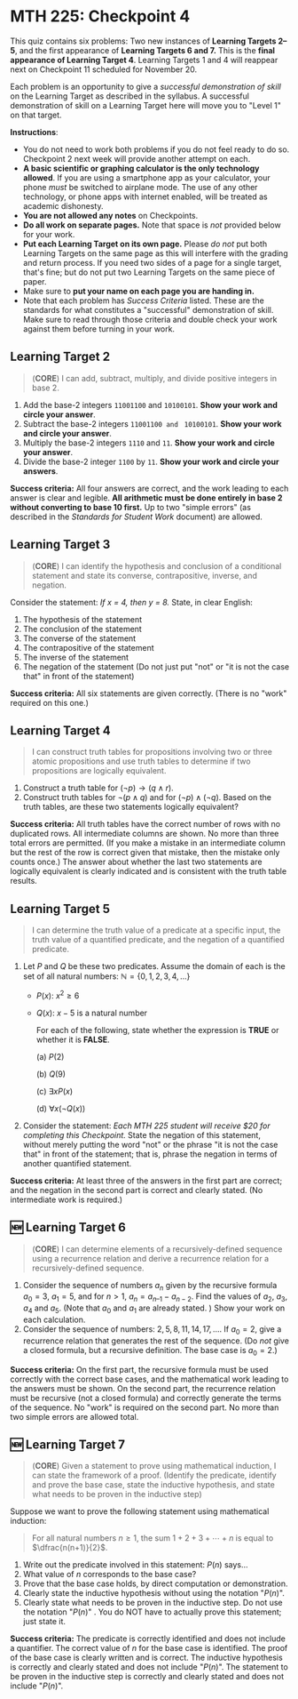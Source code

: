 # MTH 225: Checkpoint 4

This quiz contains six problems: Two new instances of **Learning Targets 2–5**, and the first appearance of **Learning Targets 6 and 7.** This is the **final appearance of Learning Target 4**. Learning Targets 1 and 4 will reappear next on Checkpoint 11 scheduled for November 20. 

Each problem is an opportunity to give a *successful demonstration of skill* on the Learning Target as described in the syllabus. A successful demonstration of skill on a Learning Target here will move you to "Level 1" on that target. 

**Instructions**: 

* You do not need to work both problems if you do not feel ready to do so. Checkpoint 2 next week will provide another attempt on each. 
* **A basic scientific or graphing calculator is the only technology allowed**. If you are using a smartphone app as your calculator, your phone *must* be switched to airplane mode. The use of any other technology, or phone apps with internet enabled, will be treated as academic dishonesty. 
* **You are not allowed any notes** on Checkpoints. 
* **Do all work on separate pages.** Note that space is *not* provided below for your work. 
* **Put each Learning Target on its own page.** Please *do not* put both Learning Targets on the same page as this will interfere with the grading and return process. If you need two sides of a page for a single target, that's fine; but do not put two Learning Targets on the same piece of paper. 
* Make sure to **put your name on each page you are handing in.**
* Note that each problem has *Success Criteria* listed. These are the standards for what constitutes a "successful" demonstration of skill. Make sure to read through those criteria and double check your work against them before turning in your work. 



## Learning Target 2

> (**CORE**) I can add, subtract, multiply, and divide positive integers in base 2. 



1. Add the base-2 integers `11001100` and `10100101`. **Show your work and circle your answer**. 
2. Subtract the base-2 integers `11001100 and ` `10100101`. **Show your work and circle your answer**. 
3. Multiply the base-2 integers `1110` and `11`. **Show your work and circle your answer**. 
4. Divide the base-2 integer `1100` by `11`. **Show your work and circle your answers**. 

**Success criteria:** All four answers are correct, and the work leading to each answer is clear and legible. **All arithmetic must be done entirely in base 2 without converting to base 10 first.** Up to two "simple errors" (as described in the *Standards for Student Work* document) are allowed. 



## Learning Target 3

> (**CORE**) I can identify the hypothesis and conclusion of a conditional statement and state its converse, contrapositive, inverse, and negation.

Consider the statement: *If x = 4, then y = 8.* State, in clear English: 

1. The hypothesis of the statement
2. The conclusion of the statement
3. The converse of the statement
4. The contrapositive of the statement
5. The inverse of the statement
6. The negation of the statement (Do not just put "not" or "it is not the case that" in front of the statement)

**Success criteria:** All six statements are given correctly. (There is no "work" required on this one.)



## Learning Target 4

> I can construct truth tables for propositions involving two or three atomic propositions and use truth tables to determine if two propositions are logically equivalent.

1. Construct a truth table for $(\neg p) \rightarrow (q \wedge r)$. 
2. Construct truth tables for $\neg(p \wedge q)$ and for $(\neg p) \wedge (\neg q)$. Based on the truth tables, are these two statements logically equivalent? 

**Success criteria:** All truth tables have the correct number of rows with no duplicated rows. All intermediate columns are shown. No more than three total errors are permitted. (If you make a mistake in an intermediate column but the rest of the row is correct given that mistake, then the mistake only counts once.) The answer about whether the last two statements are logically equivalent is clearly indicated and is consistent with the truth table results. 



## Learning Target 5

> I can determine the truth value of a predicate at a specific input, the truth value of a quantified predicate, and the negation of a quantified predicate.

1. Let $P$ and $Q$ be these two predicates. Assume the domain of each is the set of all natural numbers: $\mathbb{N} = \{0,1,2,3,4,\dots\}$ 

   - $P(x)$: $x^2 \geq 6$

   - $Q(x)$: $x-5$ is a natural number 

     For each of the following, state whether the expression is **TRUE** or whether it is **FALSE**. 

     (a) $P(2)$ 

     (b) $Q(9)$ 

     (c) $\exists x P(x)$ 

     (d) $\forall x (\neg Q(x))$ 

2. Consider the statement: *Each MTH 225 student will receive $20 for completing this Checkpoint.* State the negation of this statement, without merely putting the word "not" or the phrase "it is not the case that" in front of the statement; that is, phrase the negation in terms of another quantified statement. 

**Success criteria:** At least three of the answers in the first part are correct; and the negation in the second part is correct and clearly stated. (No intermediate work is required.)



## :new: Learning Target 6

> (**CORE**) I can determine elements of a recursively-defined sequence using a recurrence relation and derive a recurrence relation for a recursively-defined sequence.



1. Consider the sequence of numbers $a_n$ given by the recursive formula $a_0 = 3$, $a_1 = 5$, and for $n > 1$, $a_n = a_{n–1} - a_{n-2}$. Find the values of $a_2$, $a_3$, $a_4$ and $a_5$. (Note that $a_0$ and $a_1$ are already stated. ) Show your work on each calculation. 
2. Consider the sequence of numbers: $2, 5, 8, 11, 14, 17, \dots$. If $a_0 = 2$, give a recurrence relation that generates the rest of the sequence. (Do *not* give a closed formula, but a recursive definition. The base case is $a_0 = 2$.) 

**Success criteria:** On the first part, the recursive formula must be used correctly with the correct base cases, and the mathematical work leading to the answers must be shown. On the second part, the recurrence relation must be recursive (not a closed formula) and correctly generate the terms of the sequence. No "work" is required on the second part. No more than two simple errors are allowed total. 



## :new: Learning Target 7

> (**CORE**) Given a statement to prove using mathematical induction, I can state the framework of a proof. (Identify the predicate, identify and prove the base case, state the inductive hypothesis, and state what needs to be proven in the inductive step)



Suppose we want to prove the following statement using mathematical induction: 

> For all natural numbers $n \geq 1$, the sum $1 + 2 + 3 + \cdots + n$ is equal to $\dfrac{n(n+1)}{2}$. 



1. Write out the predicate involved in this statement: $P(n)$ says…
2. What value of $n$ corresponds to the base case? 
3. Prove that the base case holds, by direct computation or demonstration. 
4. Clearly state the inductive hypothesis without using the notation "$P(n)$". 
5. Clearly state what needs to be proven in the inductive step. Do not use the notation "$P(n)$" . You do NOT have to actually prove this statement; just state it. 



**Success criteria:** The predicate is correctly identified and does not include a quantifier. The correct value of $n$ for the base case is identified. The proof of the base case is clearly written and is correct. The inductive hypothesis is correctly and clearly stated and does not include "$P(n)$". The statement to be proven in the inductive step is correctly and clearly stated and does not include "$P(n)$". 